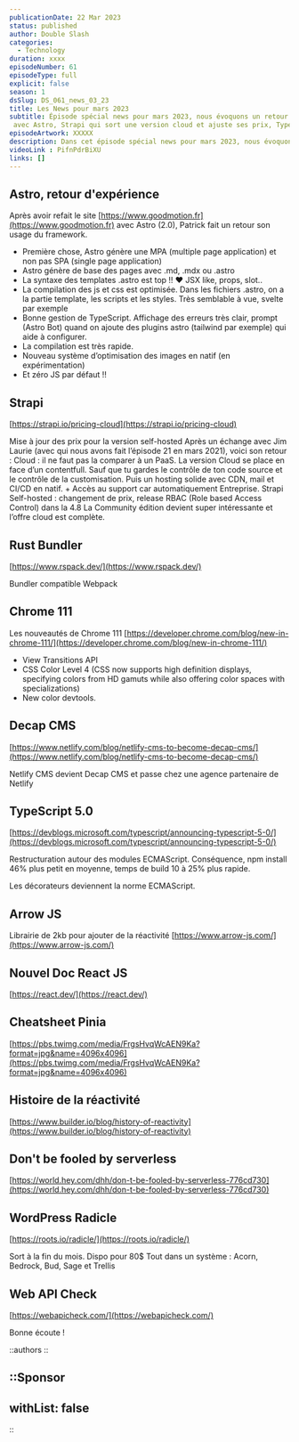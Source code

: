 ```yaml
---
publicationDate: 22 Mar 2023
status: published
author: Double Slash
categories:
  - Technology
duration: xxxx
episodeNumber: 61
episodeType: full
explicit: false
season: 1
dsSlug: DS_061_news_03_23
title: Les News pour mars 2023
subtitle: Épisode spécial news pour mars 2023, nous évoquons un retour d'expérience
 avec Astro, Strapi qui sort une version cloud et ajuste ses prix, TypeScript 5.0, WordPress Radicle...
episodeArtwork: XXXXX
description: Dans cet épisode spécial news pour mars 2023, nous évoquons un retour d'expérience avec Astro, Strapi qui sort une version cloud et ajuste ses prix, TypeScript 5.0, WordPress Radicle, la nouvelle doc React, etc..
videoLink : PifnPdrBiXU
links: []
---
```


## Astro, retour d'expérience

Après avoir refait le site [https://www.goodmotion.fr](https://www.goodmotion.fr) avec Astro (2.0), Patrick fait un retour son usage du framework.

- Première chose, Astro génère une MPA (multiple page application) et non pas SPA (single page application)
- Astro génère de base des pages avec .md, .mdx ou .astro
- La syntaxe des templates .astro est top !! ❤️ JSX like, props, slot..
- La compilation des js et css est optimisée. Dans les fichiers .astro, on a la partie template, les scripts et les styles. Très semblable à vue, svelte par exemple
- Bonne gestion de TypeScript. Affichage des erreurs très clair, prompt (Astro Bot) quand on ajoute des plugins astro (tailwind par exemple) qui aide à configurer.
- La compilation est très rapide.
- Nouveau système d’optimisation des images en natif (en expérimentation)
- Et zéro JS par défaut  !!

## Strapi

[https://strapi.io/pricing-cloud](https://strapi.io/pricing-cloud)

Mise à jour des prix pour la version self-hosted
Après un échange avec Jim Laurie (avec qui nous avons fait l’épisode 21 en mars 2021), voici son retour :
Cloud : il ne faut pas la comparer à un PaaS. La version Cloud se place en face d’un contentfull. Sauf que tu gardes le contrôle de ton code source et le contrôle de la customisation. Puis un hosting solide avec CDN, mail et CI/CD en natif. + Accès au support car automatiquement Entreprise.
Strapi Self-hosted : changement de prix, release RBAC (Role based Access Control) dans la 4.8
La Community édition devient super intéressante et l’offre cloud est complète.

## Rust Bundler

[https://www.rspack.dev/](https://www.rspack.dev/)

Bundler compatible Webpack

## Chrome 111

Les nouveautés de Chrome 111
[https://developer.chrome.com/blog/new-in-chrome-111/](https://developer.chrome.com/blog/new-in-chrome-111/)

- View Transitions API
- CSS Color Level 4 (CSS now supports high definition displays, specifying colors from HD gamuts while also offering color spaces with specializations)
- New color devtools.

## Decap CMS

[https://www.netlify.com/blog/netlify-cms-to-become-decap-cms/](https://www.netlify.com/blog/netlify-cms-to-become-decap-cms/)

Netlify CMS devient Decap CMS et passe chez une agence partenaire de Netlify

## TypeScript 5.0

[https://devblogs.microsoft.com/typescript/announcing-typescript-5-0/](https://devblogs.microsoft.com/typescript/announcing-typescript-5-0/)

Restructuration autour des modules ECMAScript. Conséquence, npm install 46% plus petit en moyenne, temps de build 10 à 25% plus rapide.

Les décorateurs deviennent la norme ECMAScript.

## Arrow JS

Librairie de 2kb pour ajouter de la réactivité
[https://www.arrow-js.com/](https://www.arrow-js.com/)

## Nouvel Doc React JS

[https://react.dev/](https://react.dev/)

## Cheatsheet Pinia

[https://pbs.twimg.com/media/FrgsHvqWcAEN9Ka?format=jpg&name=4096x4096](https://pbs.twimg.com/media/FrgsHvqWcAEN9Ka?format=jpg&name=4096x4096)

## Histoire de la réactivité

[https://www.builder.io/blog/history-of-reactivity](https://www.builder.io/blog/history-of-reactivity)

## Don't be fooled by serverless

[https://world.hey.com/dhh/don-t-be-fooled-by-serverless-776cd730](https://world.hey.com/dhh/don-t-be-fooled-by-serverless-776cd730)

## WordPress Radicle

[https://roots.io/radicle/](https://roots.io/radicle/)

Sort à la fin du mois. Dispo pour 80$
Tout dans un système : Acorn, Bedrock, Bud, Sage et Trellis

## Web API Check

[https://webapicheck.com/](https://webapicheck.com/)

Bonne écoute !

::authors
::

::Sponsor
---

withList: false
---

::
